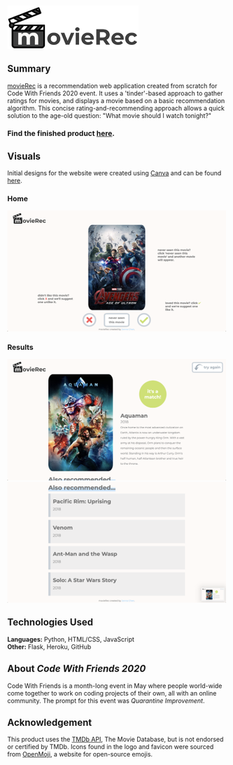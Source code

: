 <img src="static/images/logo-white.png" width="300">

## Summary 
[movieRec](https://movierec-cwf.herokuapp.com/) is a recommendation web application created from scratch for Code With Friends 2020 event. It uses a 'tinder'-based approach to gather ratings for movies, and displays a movie based on a basic recommendation algorithm. This concise rating-and-recommending approach allows a quick solution to the age-old question: "What movie should I watch tonight?"

### Find the finished product [here](https://movierec-cwf.herokuapp.com/).

## Visuals
Initial designs for the website were created using [Canva](https://www.canva.com/) and can be found [here](https://www.canva.com/design/DAD77phtTd4/2dzfjYMpn9fSuayCMv4Rbg/view?utm_content=DAD77phtTd4&utm_campaign=designshare&utm_medium=link&utm_source=sharebutton).

### Home
<img src="static/images/home-screenshot.png" width="500">

### Results
<img src="static/images/result-screenshot1.png" width="500">
<img src="static/images/result-screenshot2.png" width="500">

## Technologies Used
**Languages:** Python, HTML/CSS, JavaScript<br>
**Other:** Flask, Heroku, GitHub

## About *Code With Friends 2020*
Code With Friends is a month-long event in May where people world-wide come together to work on coding projects of their own, all with an online community. The prompt for this event was *Quarantine Improvement*. 

## Acknowledgement
This product uses the [TMDb API](https://developers.themoviedb.org/3), The Movie Database, but is not endorsed or certified by TMDb. Icons found in the logo and favicon were sourced from [OpenMoji](https://openmoji.org/), a website for open-source emojis.
